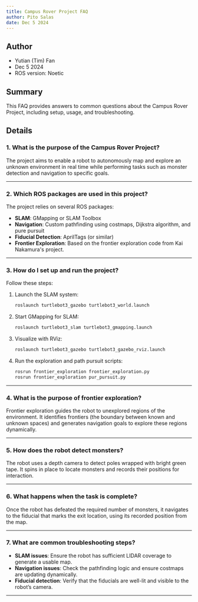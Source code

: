 ```yaml
---
title: Campus Rover Project FAQ
author: Pito Salas
date: Dec 5 2024
---
```


## Author
* Yutian (Tim) Fan
* Dec 5 2024
* ROS version: Noetic

## Summary

This FAQ provides answers to common questions about the Campus Rover Project, including setup, usage, and troubleshooting.

## Details

### 1. **What is the purpose of the Campus Rover Project?**
The project aims to enable a robot to autonomously map and explore an unknown environment in real time while performing tasks such as monster detection and navigation to specific goals.

---

### 2. **Which ROS packages are used in this project?**
The project relies on several ROS packages:
- **SLAM**: GMapping or SLAM Toolbox
- **Navigation**: Custom pathfinding using costmaps, Dijkstra algorithm, and pure pursuit
- **Fiducial Detection**: AprilTags (or similar)
- **Frontier Exploration**: Based on the frontier exploration code from Kai Nakamura's project.

---

### 3. **How do I set up and run the project?**
Follow these steps:
1. Launch the SLAM system:
   ```bash
   roslaunch turtlebot3_gazebo turtlebot3_world.launch
   ```
2. Start GMapping for SLAM:
   ```bash
   roslaunch turtlebot3_slam turtlebot3_gmapping.launch
   ```
3. Visualize with RViz:
   ```bash
   roslaunch turtlebot3_gazebo turtlebot3_gazebo_rviz.launch
   ```
4. Run the exploration and path pursuit scripts:
   ```bash
   rosrun frontier_exploration frontier_exploration.py
   rosrun frontier_exploration pur_pursuit.py
   ```

---

### 4. **What is the purpose of frontier exploration?**
Frontier exploration guides the robot to unexplored regions of the environment. It identifies frontiers (the boundary between known and unknown spaces) and generates navigation goals to explore these regions dynamically.

---

### 5. **How does the robot detect monsters?**
The robot uses a depth camera to detect poles wrapped with bright green tape. It spins in place to locate monsters and records their positions for interaction.

---

### 6. **What happens when the task is complete?**
Once the robot has defeated the required number of monsters, it navigates to the fiducial that marks the exit location, using its recorded position from the map.

---

### 7. **What are common troubleshooting steps?**
- **SLAM issues**: Ensure the robot has sufficient LIDAR coverage to generate a usable map.
- **Navigation issues**: Check the pathfinding logic and ensure costmaps are updating dynamically.
- **Fiducial detection**: Verify that the fiducials are well-lit and visible to the robot’s camera.

---
